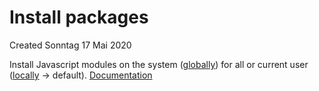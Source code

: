 # Install packages
Created Sonntag 17 Mai 2020

Install Javascript modules on the system ([globally](./Install_packages/Globally.md)) for all or current user ([locally](./Install_packages/Locally.md) -> default).
[Documentation](https://docs.npmjs.com/packages-and-modules/getting-packages-from-the-registry)

